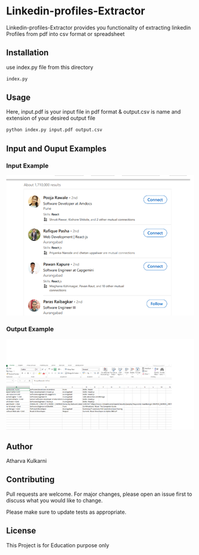 # Linkedin-profiles-Extractor

Linkedin-profiles-Extractor provides you functionality of extracting linkedin Profiles from pdf into csv format or spreadsheet

## Installation
use index.py file from this directory

```bash
index.py
```

## Usage

Here,
input.pdf is your input file in pdf format &
output.csv is name and extension of your desired output file

```bash
python index.py input.pdf output.csv
```

## Input and Ouput Examples

### Input Example

![input](inputFormatPic.png?raw=true "Title")

### Output Example

![output](viewOutputImage.png?raw=true "Title")

## Author
Atharva Kulkarni

## Contributing
Pull requests are welcome. For major changes, please open an issue first to discuss what you would like to change.

Please make sure to update tests as appropriate.

## License
This Project is for Education purpose only



